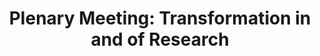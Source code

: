 ---
dateStart: 2007-12-14
dateEnd: 2007-12-14
title: "Plenary Meeting: Transformation in and of Research"
venue: "Virtual Knowledge Studio, Royal Academy of Arts and Science (KNAW)"
organizer: "Andréa Scharnhorst"
credit: "Places & Spaces"
city: Amsterdam
state:
country: The Netherlands
pdfLink:
venueImages:
 - sm: image01.sm.jpg
   lg: image01.lg.jpg
 - sm: image02.sm.jpg
   lg: image02.lg.jpg
 - sm: image03.sm.jpg
   lg: image03.lg.jpg
 - sm: image04.sm.jpg
   lg: image04.lg.jpg
 - sm: image05.sm.jpg
   lg: image05.lg.jpg
---